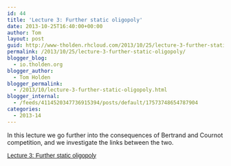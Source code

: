 ```yaml
---
id: 44
title: 'Lecture 3: Further static oligopoly'
date: 2013-10-25T16:40:00+00:00
author: Tom
layout: post
guid: http://www-tholden.rhcloud.com/2013/10/25/lecture-3-further-static-oligopoly/
permalink: /2013/10/25/lecture-3-further-static-oligopoly/
blogger_blog:
  - io.tholden.org
blogger_author:
  - Tom Holden
blogger_permalink:
  - /2013/10/lecture-3-further-static-oligopoly.html
blogger_internal:
  - /feeds/4114520347736915394/posts/default/17573748654787904
categories:
  - 2013-14
---
```

In this lecture we go further into the consequences of Bertrand and Cournot competition, and we investigate the links between the two.

<div style="-x-system-font: none; display: block; font-family: Helvetica,Arial,Sans-serif; font-size-adjust: none; font-size: 14px; font-stretch: normal; font-style: normal; font-variant: normal; font-weight: normal; line-height: normal; margin: 12px auto 6px auto;">
  <a href="http://www.scribd.com/doc/178971167/Lecture-3-Further-static-oligopoly" style="text-decoration: underline;" title="View Lecture 3: Further static oligopoly on Scribd">Lecture 3: Further static oligopoly</a>
</div>



<div style="clear: both; text-align: center;">
</div>



<div style="clear: both; text-align: center;">
</div>